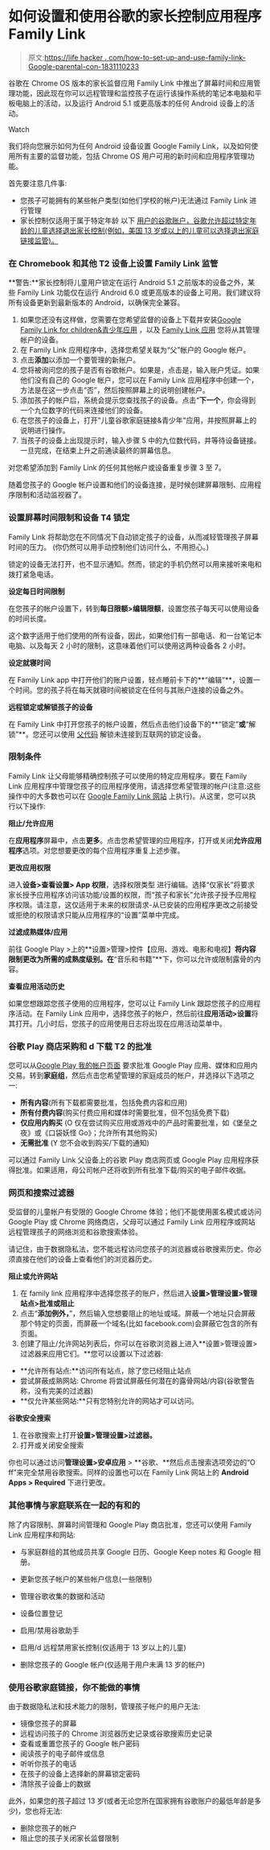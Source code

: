 # 如何设置和使用谷歌的家长控制应用程序 Family Link

> 原文:[https://life hacker . com/how-to-set-up-and-use-family-link-Google-parental-con-1831110233](https://lifehacker.com/how-to-set-up-and-use-family-link-googles-parental-con-1831110233)

谷歌在 Chrome OS 版本的家长监督应用 Family Link 中推出了屏幕时间和应用管理功能，因此现在你可以远程管理和监控孩子在运行该操作系统的笔记本电脑和平板电脑上的活动，以及运行 Android 5.1 或更高版本的任何 Android 设备上的活动。

Watch

我们将向您展示如何为任何 Android 设备设置 Google Family Link，以及如何使用所有主要的监督功能，包括 Chrome OS 用户可用的新时间和应用程序管理功能。

首先要注意几件事:

*   您孩子可能拥有的某些帐户类型(如他们学校的帐户)无法通过 Family Link 进行管理
*   家长控制仅适用于属于特定年龄 以下 [用户的谷歌账户，谷歌允许超过特定年龄的儿童选择退出家长控制(例如，美国 13 岁或以上的儿童可以选择退出家庭链接监管)。](https://support.google.com/accounts/answer/1350409)

### 在 Chromebook 和其他 T2 设备上设置 Family Link 监管

**警告:**家长控制将儿童用户锁定在运行 Android 5.1 之前版本的设备之外，某些 Family Link 功能仅在运行 Android 6.0 或更高版本的设备上可用。我们建议将所有设备更新到最新版本的 Android，以确保完全兼容。

1.  如果您还没有这样做，您需要在您希望监督的设备上下载并安装[Google Family Link for children&青少年应用](https://play.google.com/store/apps/details?id=com.google.android.apps.kids.familylinkhelper) ，以及 [Family Link 应用](https://play.google.com/store/apps/details?id=com.google.android.apps.kids.familylink) 您将从其管理帐户的设备。
2.  在 Family Link 应用程序中，选择您希望关联为“父”帐户的 Google 帐户。
3.  点击**添加**以添加一个要管理的新账户。
4.  您将被询问您的孩子是否有谷歌帐户。如果是，点击是，输入账户凭证。如果他们没有自己的 Google 帐户，您可以在 Family Link 应用程序中创建一个，方法是在这一步点击“否”，然后按照屏幕上的说明创建帐户。
5.  添加孩子的帐户后，系统会提示您查找孩子的设备。点击“**下一个**，你会得到一个九位数字的代码来连接他们的设备。
6.  在您孩子的设备上，打开"儿童谷歌家庭链接&青少年"应用，并按照屏幕上的说明进行操作。
7.  当孩子的设备上出现提示时，输入步骤 5 中的九位数代码，并等待设备链接。一旦完成，在结束上升之前通读最终的屏幕信息。

对您希望添加到 Family Link 的任何其他帐户或设备重复步骤 3 至 7。

随着您孩子的 Google 帐户设置和他们的设备连接，是时候创建屏幕限制、应用程序限制和活动监视器了。

### 设置屏幕时间限制和设备 T4 锁定

Family Link 将帮助您在不同情况下自动锁定孩子的设备，从而减轻管理孩子屏幕时间的压力。 (你仍然可以用手动控制他们访问什么，不用担心。)

锁定的设备无法打开，也不显示通知。然而，锁定的手机仍然可以用来接听来电和拨打紧急电话。

**设定每日时间限制**

在您孩子的帐户设置下，转到**每日限额>编辑限额**，设置您孩子每天可以使用设备的时间长度。

这个数字适用于他们使用的所有设备，因此，如果他们有一部电话、和一台笔记本电脑、以及每天 2 小时的限制，这意味着他们可以使用这两种设备各 2 小时。

**设定就寝时间**

在 Family Link app 中打开他们的账户设置，轻点睡前卡下的**“编辑”**，设置一个时间。您的孩子将在每天就寝时间被锁定在任何与其账户连接的设备之外。

**远程锁定或解锁孩子的设备**

在 Family Link 中打开您孩子的帐户设置，然后点击他们设备下的**“锁定”**或**“解锁”**。您还可以使用 [父代码](https://support.google.com/families/answer/7307262) 解锁未连接到互联网的锁定设备。

### 限制条件

Family Link 让父母能够精确控制孩子可以使用的特定应用程序。要在 Family Link 应用程序中管理您孩子的应用程序使用，请选择您希望管理的帐户(注意:这些操作中的大多数也可以在 [Google Family Link 网站](https://families.google.com/families) 上执行)。从这里，您可以执行以下操作:

**阻止/允许应用**

在**应用程序**屏幕中，点击**更多**。点击您希望管理的应用程序，打开或关闭**允许应用程序**选项。对您想要更改的每个应用程序重复上述步骤。

**更改应用权限**

进入**设备>查看设置> App 权限**，选择权限类型 进行编辑。选择“仅家长”将要求家长授予应用程序访问该功能/设置的权限，而“孩子和家长”允许孩子授予应用程序权限。请注意，这仅适用于未来的权限请求-从已安装的应用程序更改之前接受或拒绝的权限请求只能从应用程序的“设置”菜单中完成。

**过滤成熟媒体/应用**

前往 Google Play >上的**设置>管理>控件【应用、游戏、电影和电视】**将内容限制更改为所需的成熟度级别。在**“音乐和书籍”**下，你可以允许或限制露骨的内容。

**查看应用活动历史**

如果您想跟踪您孩子使用的应用程序，您可以让 Family Link 跟踪您孩子的应用程序活动。在 Family Link 应用中，选择您孩子的帐户，然后前往**应用活动>设置**将其打开。几小时后，您孩子的应用使用日志将出现在应用活动菜单中。

### 谷歌 Play 商店采购和 d 下载 T2 的批准

您可以从[Google Play 我的帐户页面](https://play.google.com/store/account) 要求批准 Google Play 应用、媒体和应用内交易。转到**家庭组**，然后点击您希望管理的家庭成员的帐户，并选择以下选项之一:

*   **所有内容**(所有下载都需要批准，包括免费内容和应用)
*   **所有付费内容**(购买付费应用和媒体时需要批准，但不包括免费下载)
*   **仅应用内购买** (O 仅在尝试购买应用或游戏中的产品时需要批准，如《堡垒之夜》或《口袋妖怪 Go》；允许所有其他购买)
*   **无需批准** (Y 您不会收到购买/下载的通知)

可以通过 Family Link 父设备上的谷歌 Play 商店网页或 Google Play 应用程序获得批准。如果适用，母公司帐户还将收到所有批准下载/购买的电子邮件收据。

### 网页和搜索过滤器

受监督的儿童帐户有受限的 Google Chrome 体验；他们不能使用匿名模式或访问 Google Play 或 Chrome 网络商店，父母可以通过 Family Link 应用程序或网站远程管理孩子的网络浏览和谷歌搜索体验。

请记住，由于数据隐私法，您不能远程访问您孩子的浏览器或谷歌搜索历史。你必须直接在他们的设备上查看他们的浏览器历史。

**阻止或允许网站**

1.  在 family link 应用程序中选择您孩子的账户，然后进入**设置>管理设置>管理站点>批准或阻止**
2.  点击“**添加例外，**”，然后输入您想要阻止的地址或域。屏蔽一个地址只会屏蔽那个特定的页面，而屏蔽一个域名(比如 facebook.com)会屏蔽它包含的所有页面。
3.  创建了阻止/允许网站列表后，你可以在谷歌浏览器上进入**设置>管理设置>过滤器来应用它们。**您可以设置以下过滤器:

*   **允许所有站点:**访问所有站点，除了您已经阻止站点
*   尝试屏蔽成熟网站: Chrome 将尝试屏蔽任何潜在的露骨网站/内容(谷歌警告称，没有完美的过滤器)
*   **仅允许某些网站:**只有您特别允许的网站才可以访问。

**谷歌安全搜索**

1.  在谷歌搜索上打开**设置>管理设置>过滤器。**
2.  打开或关闭安全搜索

你也可以通过访问**管理设置>安卓应用** > **谷歌、**然后点击搜索选项旁边的“O ff”来完全禁用谷歌搜索。同样的设置也可以在 Family Link 网站上的 **Android Apps > Required** 下进行更改。

### 其他事情与家庭联系在一起的有和的

除了内容限制、屏幕时间管理和 Google Play 商店批准，您还可以使用 Family Link 应用程序和网站:

*   与家庭群组的其他成员共享 Google 日历、Google Keep notes 和 Google 相册。
*   更新您孩子帐户的某些帐户信息(一些限制)
*   管理谷歌收集的数据和活动

*   设备位置登记
*   启用/禁用谷歌助手
*   启用/d 远程禁用家长控制(仅适用于 13 岁以上的儿童)
*   删除您孩子的 Google 帐户(仅适用于用户未满 13 岁的帐户)

### 使用谷歌家庭链接，你不能做的事情

由于数据隐私法和技术能力的限制，管理孩子帐户的用户无法:

*   镜像您孩子的屏幕
*   远程访问孩子的 Chrome 浏览器历史记录或谷歌搜索历史记录
*   查看或重置您孩子的 Google 帐户密码
*   阅读孩子的电子邮件或信息
*   听听你孩子的电话
*   在孩子的设备上选择新的屏幕锁定密码
*   清除孩子设备上的数据

此外，如果您的孩子超过 13 岁(或者无论您所在国家拥有谷歌账户的最低年龄是多少)，您也将无法:

*   删除您孩子的帐户
*   阻止您的孩子关闭家长监督限制